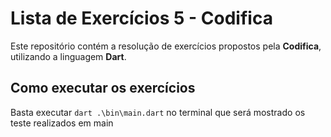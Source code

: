 # Lista de Exercícios 5 - Codifica

Este repositório contém a resolução de exercícios propostos pela **Codifica**, utilizando a linguagem **Dart**.

## Como executar os exercícios

Basta executar `dart .\bin\main.dart` no terminal que será mostrado os teste realizados em main